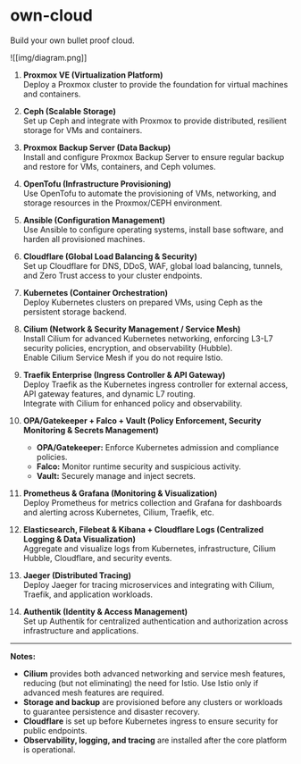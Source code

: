 # own-cloud
Build your own bullet proof cloud.

![[img/diagram.png]]

1. **Proxmox VE (Virtualization Platform)**  
   Deploy a Proxmox cluster to provide the foundation for virtual machines and containers.

2. **Ceph (Scalable Storage)**  
   Set up Ceph and integrate with Proxmox to provide distributed, resilient storage for VMs and containers.

3. **Proxmox Backup Server (Data Backup)**  
   Install and configure Proxmox Backup Server to ensure regular backup and restore for VMs, containers, and Ceph volumes.

4. **OpenTofu (Infrastructure Provisioning)**  
   Use OpenTofu to automate the provisioning of VMs, networking, and storage resources in the Proxmox/CEPH environment.

5. **Ansible (Configuration Management)**  
   Use Ansible to configure operating systems, install base software, and harden all provisioned machines.

6. **Cloudflare (Global Load Balancing & Security)**  
   Set up Cloudflare for DNS, DDoS, WAF, global load balancing, tunnels, and Zero Trust access to your cluster endpoints.

7. **Kubernetes (Container Orchestration)**  
   Deploy Kubernetes clusters on prepared VMs, using Ceph as the persistent storage backend.

8. **Cilium (Network & Security Management / Service Mesh)**  
   Install Cilium for advanced Kubernetes networking, enforcing L3-L7 security policies, encryption, and observability (Hubble).  
   Enable Cilium Service Mesh if you do not require Istio.

9. **Traefik Enterprise (Ingress Controller & API Gateway)**  
   Deploy Traefik as the Kubernetes ingress controller for external access, API gateway features, and dynamic L7 routing.  
   Integrate with Cilium for enhanced policy and observability.

10. **OPA/Gatekeeper + Falco + Vault (Policy Enforcement, Security Monitoring & Secrets Management)**  
    - **OPA/Gatekeeper:** Enforce Kubernetes admission and compliance policies.  
    - **Falco:** Monitor runtime security and suspicious activity.  
    - **Vault:** Securely manage and inject secrets.

11. **Prometheus & Grafana (Monitoring & Visualization)**  
    Deploy Prometheus for metrics collection and Grafana for dashboards and alerting across Kubernetes, Cilium, Traefik, etc.

12. **Elasticsearch, Filebeat & Kibana + Cloudflare Logs (Centralized Logging & Data Visualization)**  
    Aggregate and visualize logs from Kubernetes, infrastructure, Cilium Hubble, Cloudflare, and security events.

13. **Jaeger (Distributed Tracing)**  
    Deploy Jaeger for tracing microservices and integrating with Cilium, Traefik, and application workloads.

14. **Authentik (Identity & Access Management)**  
    Set up Authentik for centralized authentication and authorization across infrastructure and applications.

---

**Notes:**
- **Cilium** provides both advanced networking and service mesh features, reducing (but not eliminating) the need for Istio. Use Istio only if advanced mesh features are required.
- **Storage and backup** are provisioned before any clusters or workloads to guarantee persistence and disaster recovery.
- **Cloudflare** is set up before Kubernetes ingress to ensure security for public endpoints.
- **Observability, logging, and tracing** are installed after the core platform is operational.

